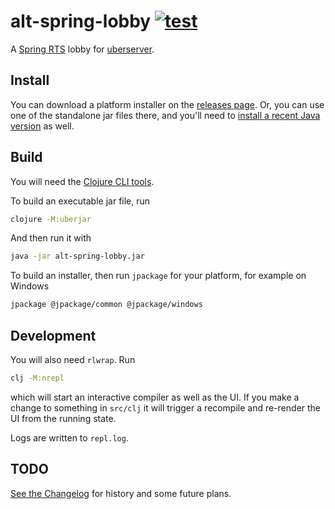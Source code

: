 # alt-spring-lobby [![test](https://github.com/skynet-gh/alt-spring-lobby/actions/workflows/test.yml/badge.svg)](https://github.com/skynet-gh/alt-spring-lobby/actions/workflows/test.yml)

A [Spring RTS](https://springrts.com/) lobby for [uberserver](https://github.com/spring/uberserver).


## Install

You can download a platform installer on the [releases page](https://github.com/skynet-gh/alt-spring-lobby/releases/latest). Or, you can use one of the standalone jar files there, and you'll need to [install a recent Java version](https://adoptopenjdk.net/?variant=openjdk15) as well.


## Build


You will need the [Clojure CLI tools](https://clojure.org/guides/getting_started#_clojure_installer_and_cli_tools).

To build an executable jar file, run

```bash
clojure -M:uberjar
```

And then run it with

```bash
java -jar alt-spring-lobby.jar
```

To build an installer, then run `jpackage` for your platform, for example on Windows

```bash
jpackage @jpackage/common @jpackage/windows
```


## Development

You will also need `rlwrap`. Run

```bash
clj -M:nrepl
```

which will start an interactive compiler as well as the UI. If you make a change to something in `src/clj` it will trigger a recompile and re-render the UI from the running state.

Logs are written to `repl.log`.

## TODO

[See the Changelog](./CHANGELOG.md) for history and some future plans.
